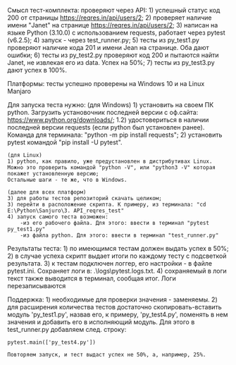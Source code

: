 Смысл тест-комплекта:
	проверяют через API:
	1) успешный статус код 200 от страницы https://reqres.in/api/users/2;
	2) проверяет наличие имени "Janet" на странице  https://reqres.in/api/users/2;
	3) написан на языке Python (3.10.0) с использованием requests, работает через pytest (v6.2.5);
	4) запуск - через test_runner.py;
	5) тесты из py_test1.py проверяют наличие кода 201 и имени Jean на странице. Оба дают ошибки;
	6) тесты из py_test2.py проверяют код 200 и пытаются найти Janet, не извлекая его из data. Успех на 50%;
	7) тесты из py_test3.py дают успех в 100%.

Платформы:
	тесты успешно проверены на Windows 10 и на Linux Manjaro

Для запуска теста нужно:
	(для Windows)
	1) установить на своем ПК python. Загрузить установочник последней версии с оф.сайта: https://www.python.org/downloads/;
	1.2) удостовериться в наличии последней версии requests (если python был установлен ранее). Команда для терминала: "python -m pip install requests";
	2) установить pytest командой "pip install -U pytest".

	(для Linux)
	1) python, как правило, уже предустановлен в дистрибутивах Linux. Можно это проверить командой "python -V", или "python3 -V" которая покажет установленную версию;
	Остальные шаги - те же, что в Windows.

	(далее для всех платформ)
	3) для работы тестов репозиторий скачать целиком;
	3) перейти в расположение скрипта. К примеру, из терминала: "cd E:\Python\Sanjuro\3. API_reqres_test"
	4) запуск самого теста возможен:
		-из его рабочего файла. Для этого: ввести в терминал "pytest py_test1.py"
		-из файла python. Для этого: ввести в терминал "test_runner.py"

Результаты теста:
	1) по имеющимся тестам должен выдать успех в 50%;
	2) в случае успеха скрипт выдает итоги по каждому тесту с подсветкой результата.
	3) к тестам подключен логгер, его настройки - в файле pytest.ini. Сохраняет логи в: .\logs\pytest.logs.txt.
	4) сохраняемый в логи текст также выводится в терминал, сообщая итог. Логи перезаписываются


Поддержка:
	1) необходимые для проверки значения - заменяемы.
	2) для расширения количества тестов достаточно скопировать-вставить модуль 'py_test1.py', назвав его, к примеру, 'py_test4.py', поменять в нем значения и добавить его в исполняющий модуль. Для этого в test_runner.py добавляем след. строку:
	
	pytest.main(['py_test4.py'])

	Повторяем запуск, и тест выдаст успех не 50%, а, например, 25%.
